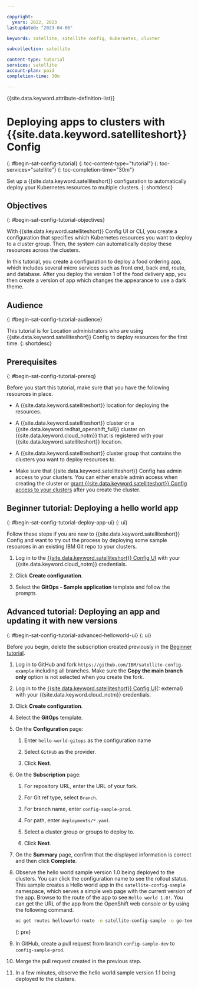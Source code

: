 ```yaml
---

copyright:
  years: 2022, 2023
lastupdated: "2023-04-06"

keywords: satellite, satellite config, Kubernetes, cluster

subcollection: satellite

content-type: tutorial
services: satellite
account-plan: paid
completion-time: 30m

---
```


{{site.data.keyword.attribute-definition-list}}


# Deploying apps to clusters with {{site.data.keyword.satelliteshort}} Config
{: #begin-sat-config-tutorial}
{: toc-content-type="tutorial"}
{: toc-services="satellite"}
{: toc-completion-time="30m"}

Set up a {{site.data.keyword.satelliteshort}} configuration to automatically deploy your Kubernetes resources to multiple clusters.
{: shortdesc}

## Objectives
{: #begin-sat-config-tutorial-objectives}

With {{site.data.keyword.satelliteshort}} Config UI or CLI, you create a configuration that specifies which Kubernetes resources you want to deploy to a cluster group. Then, the system can automatically deploy these resources across the clusters.

In this tutorial, you create a configuration to deploy a food ordering app, which includes several micro services such as front end, back end, route, and database. After you deploy the version 1 of the food delivery app, you then create a version of app which changes the appearance to use a dark theme.

## Audience
{: #begin-sat-config-tutorial-audience}

This tutorial is for Location administrators who are using {{site.data.keyword.satelliteshort}} Config to deploy resources for the first time.
{: shortdesc}

## Prerequisites
{: #begin-sat-config-tutorial-prereq}

Before you start this tutorial, make sure that you have the following resources in place.

* A {{site.data.keyword.satelliteshort}} location for deploying the resources. 

* A {{site.data.keyword.satelliteshort}} cluster or a {{site.data.keyword.redhat_openshift_full}} cluster on {{site.data.keyword.cloud_notm}} that is registered with your {{site.data.keyword.satelliteshort}} location. 

* A {{site.data.keyword.satelliteshort}} cluster group that contains the clusters you want to deploy resources to.

* Make sure that {{site.data.keyword.satelliteshort}} Config has admin access to your clusters. You can either enable admin access when creating the cluster or [grant {{site.data.keyword.satelliteshort}} Config access to your clusters](/docs/satellite?topic=satellite-setup-clusters-satconfig) after you create the cluster. 



## Beginner tutorial: Deploying a hello world app
{: #begin-sat-config-tutorial-deploy-app-ui}
{: ui}

Follow these steps if you are new to {{site.data.keyword.satelliteshort}} Config and want to try out the process by deploying some sample resources in an existing IBM Git repo to your clusters.

1. Log in to the [{{site.data.keyword.satelliteshort}} Config UI](https://cloud.ibm.com/satellite/configuration) with your {{site.data.keyword.cloud_notm}} credentials. 

1. Click **Create configuration**.

1. Select the **GitOps - Sample application** template and follow the prompts.

## Advanced tutorial: Deploying an app and updating it with new versions
{: #begin-sat-config-tutorial-advanced-helloworld-ui}
{: ui}

Before you begin, delete the subscription created previously in the [Beginner tutorial](#begin-sat-config-tutorial-deploy-app-ui).

1. Log in to GitHub and fork `https://github.com/IBM/satellite-config-example` including all branches. Make sure the **Copy the main branch only** option is not selected when you create the fork.

2. Log in to the [{{site.data.keyword.satelliteshort}} Config UI](https://cloud.ibm.com/satellite/configuration){: external} with your {{site.data.keyword.cloud_notm}} credentials. 

3. Click **Create configuration**.

4. Select the **GitOps** template.

5. On the **Configuration** page:
  
    1. Enter `hello-world-gitops` as the configuration name
  
    2. Select `GitHub` as the provider.
  
    3. Click **Next**.
  
6. On the **Subscription** page:
  
    1. For repository URL, enter the URL of your fork.
  
    2. For Git ref type, select `Branch`.
  
    3. For branch name, enter `config-sample-prod`.
  
    4. For path, enter `deployments/*.yaml`.
  
    5. Select a cluster group or groups to deploy to.
  
    6. Click **Next**.

7. On the **Summary** page, confirm that the displayed information is correct and then click **Complete**. 

8. Observe the hello world sample version 1.0 being deployed to the clusters. You can click the configuration name to see the rollout status. This sample creates a Hello world app in the `satellite-config-sample` namespace, which serves a simple web page with the current version of the app. Browse to the route of the app to see `Hello world 1.0!`. You can get the URL of the app from the OpenShift web console or by using the following command.
    ```sh
    oc get routes helloworld-route -n satellite-config-sample -o go-template --template='http://{{.spec.host}}{{.spec.path}}{{println}}'`.
    ```
    {: pre}

9. In GitHub, create a pull request from branch `config-sample-dev` to `config-sample-prod`.
  
10. Merge the pull request created in the previous step.

11. In a few minutes, observe the hello world sample version 1.1 being deployed to the clusters.


    

